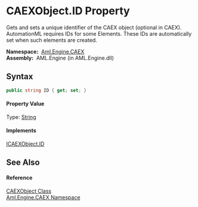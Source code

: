 CAEXObject.ID Property
======================
Gets and sets a unique identifier of the CAEX object (optional in CAEX). AutomationML requires IDs for some Elements. These IDs are automatically set when such elements are created.

  **Namespace:**  [Aml.Engine.CAEX][1]  
  **Assembly:**  AML.Engine (in AML.Engine.dll)

Syntax
------

```csharp
public string ID { get; set; }
```

#### Property Value
Type: [String][2]
#### Implements
[ICAEXObject.ID][3]  


See Also
--------

#### Reference
[CAEXObject Class][4]  
[Aml.Engine.CAEX Namespace][1]  

[1]: ../README.md
[2]: https://docs.microsoft.com/dotnet/api/system.string
[3]: ../ICAEXObject/ID.md
[4]: README.md
[5]: https://www.automationml.org
[6]: ../../icons/logoShade.png